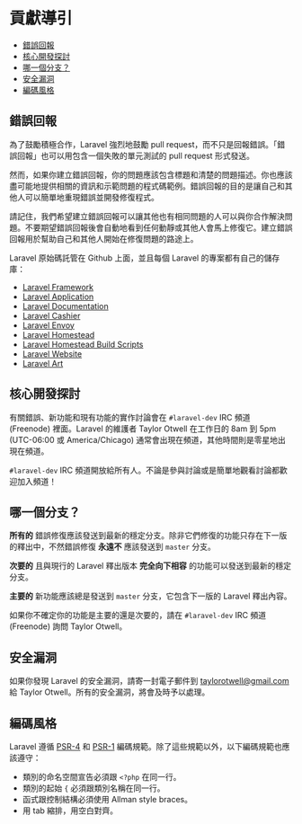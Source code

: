 # 貢獻導引

- [錯誤回報](#bug-reports)
- [核心開發探討](#core-development-discussion)
- [哪一個分支？](#which-branch)
- [安全漏洞](#security-vulnerabilities)
- [編碼風格](#coding-style)

<a name="bug-reports"></a>
## 錯誤回報

為了鼓勵積極合作，Laravel 強烈地鼓勵 pull request，而不只是回報錯誤。「錯誤回報」也可以用包含一個失敗的單元測試的 pull request 形式發送。

然而，如果你建立錯誤回報，你的問題應該包含標題和清楚的問題描述。你也應該盡可能地提供相關的資訊和示範問題的程式碼範例。錯誤回報的目的是讓自己和其他人可以簡單地重現錯誤並開發修復程式。

請記住，我們希望建立錯誤回報可以讓其他也有相同問題的人可以與你合作解決問題。不要期望錯誤回報後會自動地看到任何動靜或其他人會馬上修復它。建立錯誤回報用於幫助自己和其他人開始在修復問題的路途上。

Laravel 原始碼託管在 Github 上面，並且每個 Laravel 的專案都有自己的儲存庫：

- [Laravel Framework](https://github.com/laravel/framework)
- [Laravel Application](https://github.com/laravel/laravel)
- [Laravel Documentation](https://github.com/laravel/docs)
- [Laravel Cashier](https://github.com/laravel/cashier)
- [Laravel Envoy](https://github.com/laravel/envoy)
- [Laravel Homestead](https://github.com/laravel/homestead)
- [Laravel Homestead Build Scripts](https://github.com/laravel/settler)
- [Laravel Website](https://github.com/laravel/laravel.com)
- [Laravel Art](https://github.com/laravel/art)

<a name="core-development-discussion"></a>
## 核心開發探討

有關錯誤、新功能和現有功能的實作討論會在 `#laravel-dev` IRC 頻道 (Freenode) 裡面。Laravel 的維護者 Taylor Otwell 在工作日的 8am 到 5pm (UTC-06:00 或 America/Chicago) 通常會出現在頻道，其他時間則是零星地出現在頻道。

`#laravel-dev` IRC 頻道開放給所有人。不論是參與討論或是簡單地觀看討論都歡迎加入頻道！

<a name="which-branch"></a>
## 哪一個分支？

**所有的** 錯誤修復應該發送到最新的穩定分支。除非它們修復的功能只存在下一版的釋出中，不然錯誤修復 **永遠不** 應該發送到 `master` 分支。

**次要的** 且與現行的 Laravel 釋出版本 **完全向下相容** 的功能可以發送到最新的穩定分支。

**主要的** 新功能應該總是發送到 `master` 分支，它包含下一版的 Laravel 釋出內容。

如果你不確定你的功能是主要的還是次要的，請在 `#laravel-dev` IRC 頻道 (Freenode) 詢問 Taylor Otwell。

<a name="security-vulnerabilities"></a>
## 安全漏洞

如果你發現 Laravel 的安全漏洞，請寄一封電子郵件到 <a href="mailto:taylorotwell@gmail.com">taylorotwell@gmail.com</a> 給 Taylor Otwell。所有的安全漏洞，將會及時予以處理。

<a name="coding-style"></a>
## 編碼風格

Laravel 遵循 [PSR-4](https://github.com/php-fig/fig-standards/blob/master/accepted/PSR-4-autoloader.md) 和 [PSR-1](https://github.com/php-fig/fig-standards/blob/master/accepted/PSR-1-basic-coding-standard.md) 編碼規範。除了這些規範以外，以下編碼規範也應該遵守：

- 類別的命名空間宣告必須跟 `<?php` 在同一行。
- 類別的起始 `{` 必須跟類別名稱在同一行。
- 函式跟控制結構必須使用 Allman style braces。
- 用 tab 縮排，用空白對齊。
